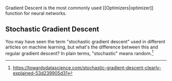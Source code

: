 Gradient Descent is the most commonly used [[Optimizers|optimizer]] function for neural networks.


## Stochastic Gradient Descent
You may have seen the term "stochastic gradient descent" used in different articles on machine learning, but what's the difference between this and regular gradient descent? In plain terms, "stochastic" means random.[^1]


[^1]: https://towardsdatascience.com/stochastic-gradient-descent-clearly-explained-53d239905d31


